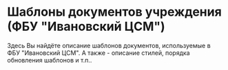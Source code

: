 # Шаблоны документов учреждения (ФБУ "Ивановский ЦСМ")

Здесь Вы найдёте описание шаблонов документов, используемые в ФБУ "Ивановский ЦСМ".
А также - описание стилей, порядка обновления шаблонов и т.п..
